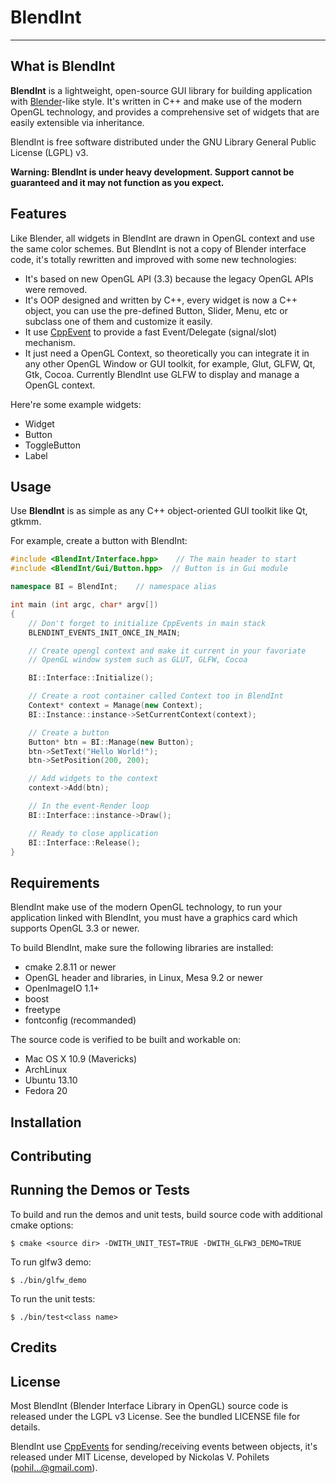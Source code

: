 # BlendInt

------

## What is BlendInt

**BlendInt** is a lightweight, open-source GUI library for building
application with [Blender](http://www.blender.org)-like style. It's
written in C++ and make use of the modern OpenGL technology, and
provides a comprehensive set of widgets that are easily extensible via
inheritance.

BlendInt is free software distributed under the GNU Library General
Public License (LGPL) v3.

**Warning: BlendInt is under heavy development. Support cannot be
  guaranteed and it may not function as you expect.**

## Features

Like Blender, all widgets in BlendInt are drawn in OpenGL context and
use the same color schemes. But BlendInt is not a copy of Blender
interface code, it's totally rewritten and improved with some new
technologies:

- It's based on new OpenGL API (3.3) because the legacy OpenGL APIs
  were removed.
- It's OOP designed and written by C++, every widget is now a C++
  object, you can use the pre-defined Button, Slider, Menu, etc or
  subclass one of them and customize it easily.
- It use [CppEvent](http://code.google.com/p/cpp-events/) to provide a
  fast Event/Delegate (signal/slot) mechanism.
- It just need a OpenGL Context, so theoretically you can integrate it
  in any other OpenGL Window or GUI toolkit, for example, Glut, GLFW,
  Qt, Gtk, Cocoa. Currently BlendInt use GLFW to display and manage a
  OpenGL context.

Here're some example widgets:

* Widget
* Button
* ToggleButton
* Label

## Usage

Use **BlendInt** is as simple as any C++ object-oriented GUI toolkit
like Qt, gtkmm.

For example, create a button with BlendInt:

```cpp
#include <BlendInt/Interface.hpp>    // The main header to start
#include <BlendInt/Gui/Button.hpp>	// Button is in Gui module

namespace BI = BlendInt;	// namespace alias

int main (int argc, char* argv[])
{
    // Don't forget to initialize CppEvents in main stack
    BLENDINT_EVENTS_INIT_ONCE_IN_MAIN;

    // Create opengl context and make it current in your favoriate
    // OpenGL window system such as GLUT, GLFW, Cocoa

    BI::Interface::Initialize();

    // Create a root container called Context too in BlendInt
    Context* context = Manage(new Context);
    BI::Instance::instance->SetCurrentContext(context);

    // Create a button
    Button* btn = BI::Manage(new Button);
    btn->SetText("Hello World!");
    btn->SetPosition(200, 200); 

    // Add widgets to the context
    context->Add(btn);

    // In the event-Render loop
    BI::Interface::instance->Draw();

    // Ready to close application
    BI::Interface::Release();
}
```

## Requirements

BlendInt make use of the modern OpenGL technology, to run your
application linked with BlendInt, you must have a graphics card which
supports OpenGL 3.3 or newer.

To build BlendInt, make sure the following libraries are installed:

* cmake 2.8.11 or newer
* OpenGL header and libraries, in Linux, Mesa 9.2 or newer
* OpenImageIO 1.1+
* boost
* freetype
* fontconfig (recommanded)

The source code is verified to be built and workable on:

* Mac OS X 10.9 (Mavericks)
* ArchLinux
* Ubuntu 13.10
* Fedora 20

## Installation

## Contributing

## Running the Demos or Tests

To build and run the demos and unit tests, build source code with
additional cmake options:

```shell
$ cmake <source dir> -DWITH_UNIT_TEST=TRUE -DWITH_GLFW3_DEMO=TRUE
```

To run glfw3 demo:

```shell
$ ./bin/glfw_demo
```

To run the unit tests:

```shell
$ ./bin/test<class name>
```

## Credits

## License

Most BlendInt (Blender Interface Library in OpenGL) source code is
released under the LGPL v3 License. See the bundled LICENSE file for
details.

BlendInt use [CppEvents](http://code.google.com/p/cpp-events/) for
sending/receiving events between objects, it's released under MIT
License, developed by Nickolas V. Pohilets (pohil...@gmail.com).
